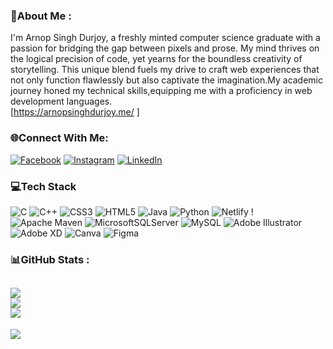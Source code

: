 ### 💫About Me :
I'm Arnop Singh Durjoy, a freshly minted computer science graduate with a passion for bridging the gap between pixels and prose. My mind thrives on the logical precision of code, yet yearns for the boundless creativity of storytelling. This unique blend fuels my drive to craft web experiences that not only function flawlessly but also captivate the imagination.My academic journey honed my technical skills,equipping me with a proficiency in web development languages.  
[https://arnopsinghdurjoy.me/ ]

### 🌐Connect With Me:
[![Facebook](https://img.shields.io/badge/Facebook-%231877F2.svg?logo=Facebook&logoColor=white)](https://www.facebook.com/ArnopSinghAronno/) [![Instagram](https://img.shields.io/badge/Instagram-%23E4405F.svg?logo=Instagram&logoColor=white)](https://www.instagram.com/a_s_godse/) [![LinkedIn](https://img.shields.io/badge/LinkedIn-%230077B5.svg?logo=linkedin&logoColor=white)](https://www.linkedin.com/in/arnopsingharonno-464194213/)

### 💻Tech Stack
![C](https://img.shields.io/badge/c-%2300599C.svg?style=flat&logo=c&logoColor=white) ![C++](https://img.shields.io/badge/c++-%2300599C.svg?style=flat&logo=c%2B%2B&logoColor=white) ![CSS3](https://img.shields.io/badge/css3-%231572B6.svg?style=flat&logo=css3&logoColor=white) ![HTML5](https://img.shields.io/badge/html5-%23E34F26.svg?style=flat&logo=html5&logoColor=white) ![Java](https://img.shields.io/badge/java-%23ED8B00.svg?style=flat&logo=java&logoColor=white) ![Python](https://img.shields.io/badge/python-3670A0?style=flat&logo=python&logoColor=ffdd54) ![Netlify](https://img.shields.io/badge/netlify-%23000000.svg?style=flat&logo=netlify&logoColor=#00C7B7) !   ![Apache Maven](https://img.shields.io/badge/Apache%20Maven-C71A36?style=flat&logo=Apache%20Maven&logoColor=white) ![MicrosoftSQLServer](https://img.shields.io/badge/Microsoft%20SQL%20Sever-CC2927?style=flat&logo=microsoft%20sql%20server&logoColor=white) ![MySQL](https://img.shields.io/badge/mysql-%2300f.svg?style=flat&logo=mysql&logoColor=white) ![Adobe Illustrator](https://img.shields.io/badge/adobeillustrator-%23FF9A00.svg?style=flat&logo=adobeillustrator&logoColor=white) 
![Adobe XD](https://img.shields.io/badge/Adobe%20XD-470137?style=flat&logo=Adobe%20XD&logoColor=#FF61F6) ![Canva](https://img.shields.io/badge/Canva-%2300C4CC.svg?style=flat&logo=Canva&logoColor=white) ![Figma](https://img.shields.io/badge/Figma-F24E1E?style=for-the-badge&logo=figma&logoColor=white)

### 📊GitHub Stats :
![](https://github-readme-stats.vercel.app/api?username=AronnoSinghDurjoy&theme=dark&hide_border=true&include_all_commits=false&count_private=false)<br/>
![](https://github-readme-streak-stats.herokuapp.com/?user=AronnoSinghDurjoy&theme=dark&hide_border=true)<br/>
![](https://github-readme-stats.vercel.app/api/top-langs/?username=AronnoSinghDurjoy&theme=dark&hide_border=true&include_all_commits=false&count_private=false&layout=compact)
---
[![](https://visitcount.itsvg.in/api?id=AronnoSinghDurjoy&icon=0&color=0)](https://visitcount.itsvg.in)
